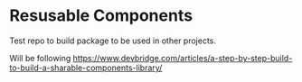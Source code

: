 # Resusable Components
Test repo to build package to be used in other projects.

Will be following https://www.devbridge.com/articles/a-step-by-step-build-to-build-a-sharable-components-library/
